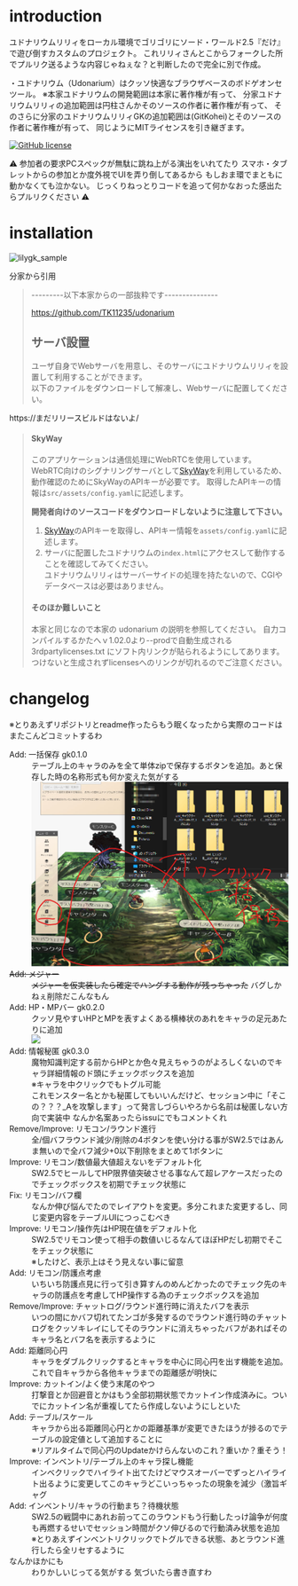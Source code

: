 # introduction

ユドナリウムリリィをローカル環境でゴリゴリにソード・ワールド2.5『だけ』で遊び倒すカスタムのプロジェクト。
これリリィさんとこからフォークした所でプルリク送るような内容じゃねぇな？と判断したので完全に別で作成。

・ユドナリウム（Udonarium）はクッソ快適なブラウザベースのボドゲオンセツール。
※本家ユドナリウムの開発範囲は本家に著作権が有って、
分家ユドナリウムリリィの追加範囲は円柱さんかそのソースの作者に著作権が有って、
そのさらに分家のユドナリウムリリィGKの追加範囲は(GitKohei)とそのソースの作者に著作権が有って、
同じようにMITライセンスを引き継ぎます。

[![GitHub license](https://img.shields.io/badge/license-MIT-blue.svg)](https://github.com/TK11235/udonarium/blob/master/LICENSE)

:warning:
参加者の要求PCスペックが無駄に跳ね上がる演出をいれてたり
スマホ・タブレットからの参加とか度外視でUIを弄り倒してあるから
もしおま環でまともに動かなくても泣かない。
じっくりねっとりコードを追って何かなおった感出たらプルリクください
:warning:

# installation

![lilygk_sample](https://user-images.githubusercontent.com/サンプルイメージもまだないよ/)

分家から引用
> 
> ---------以下本家からの一部抜粋です---------------
> 
> https://github.com/TK11235/udonarium
> 
> ## サーバ設置
> ユーザ自身でWebサーバを用意し、そのサーバにユドナリウムリリィを設置して利用することができます。  
> 以下のファイルをダウンロードして解凍し、Webサーバに配置してください。  
> 

https://まだリリースビルドはないよ/

> 
> #### SkyWay
> このアプリケーションは通信処理にWebRTCを使用しています。  
> WebRTC向けのシグナリングサーバとして[SkyWay](https://webrtc.ecl.ntt.com/)を利用しているため、動作確認のためにSkyWayのAPIキーが必要です。
> 取得したAPIキーの情報は`src/assets/config.yaml`に記述します。
> 
> **開発者向けのソースコードをダウンロードしないように注意して下さい。**
> 1. [SkyWay](https://webrtc.ecl.ntt.com/)のAPIキーを取得し、APIキー情報を`assets/config.yaml`に記述します。
> 1. サーバに配置したユドナリウムの`index.html`にアクセスして動作することを確認してみてください。  
> ユドナリウムリリィはサーバーサイドの処理を持たないので、CGIやデータベースは必要はありません。
> 
> #### そのほか難しいこと
> 本家と同じなので本家の udonarium の説明を参照してください。
> 自力コンパイルするかたへｖ1.02.0より--prodで自動生成される 3rdpartylicenses.txt にソフト内リンクが貼られるようにしてあります。
> つけないと生成されずlicensesへのリンクが切れるのでご注意ください。
> 

# changelog

※とりあえずリポジトリとreadme作ったらもう眠くなったから実際のコードはまたこんどコミットするわ
<dl>
    <dt>Add: 一括保存 gk0.1.0</dt>
    <dd>テーブル上のキャラのみを全て単体zipで保存するボタンを追加。あと保存した時の名称形式も何か変えた気がする
    <br><img src="docs/images/gk010.jpg"></dd>
    <dt><del>Add: メジャー</del></dt>
    <dd><del>メジャーを仮実装したら確定でハングする動作が残っちゃった</del> バグしかねぇ削除だこんなもん</dd>
    <dt>Add: HP・MPバー gk0.2.0</dt>
    <dd>クッソ見やすいHPとMPを表すよくある横棒状のあれをキャラの足元あたりに追加
    <br><img src="docs/images/gk020.gif"></dd>
    </dd>
    <dt>Add: 情報秘匿 gk0.3.0</dt>
    <dd>魔物知識判定する前からHPとか色々見えちゃうのがよろしくないのでキャラ詳細情報のド頭にチェックボックスを追加
    <br>※キャラを中クリックでもトグル可能
    <br>これモンスター名とかも秘匿してもいいんだけど、セッション中に「そこの？？？_Aを攻撃します」って発言しづらいやろから名前は秘匿しない方向で実装中 なんか名案あったらissuにでもコメントくれ</dd>
    <dt>Remove/Improve: リモコン/ラウンド進行</dt>
    <dd>全/個バフラウンド減少/削除の4ボタンを使い分ける事がSW2.5ではあんま無いので全バフ減少+0以下削除をまとめて1ボタンに</dd>
    <dt>Improve: リモコン/数値最大値超えないをデフォルト化</dt>
    <dd>SW2.5でヒールしてHP限界値突破させる事なんて超レアケースだったのでチェックボックスを初期でチェック状態に</dd>
    <dt>Fix: リモコン/バフ欄</dt>
    <dd>なんか伸び悩んでたのでレイアウトを変更。多分これまた変更するし、同じ変更内容をテーブルUIにつっこむべき</dd>
    <dt>Improve: リモコン/操作先はHP現在値をデフォルト化</dt>
    <dd>SW2.5でリモコン使って相手の数値いじるなんてほぼHPだし初期でそこをチェック状態に<br>※したけど、表示上はそう見えない事に留意</dd>
    <dt>Add: リモコン/防護点考慮</dt>
    <dd>いちいち防護点見に行って引き算すんのめんどかったのでチェック先のキャラの防護点を考慮してHP操作する為のチェックボックスを追加</dd>
    <dt>Remove/Improve: チャットログ/ラウンド進行時に消えたバフを表示</dt>
    <dd>いつの間にかバフ切れてたンゴが多発するのでラウンド進行時のチャットログをクッソキレイにしてそのラウンドに消えちゃったバフがあればそのキャラ名とバフ名を表示するように</dd>
    <dt>Add: 距離同心円</dt>
    <dd>キャラをダブルクリックするとキャラを中心に同心円を出す機能を追加。これで自キャラから各他キャラまでの距離感が明快に</dd>
    <dt>Improve: カットイン/よく使う末尾のやつ</dt>
    <dd>打撃音とか回避音とかはもう全部初期状態でカットイン作成済みに。ついでにカットイン名が重複してたら作成しないようにしといた</dd>
    <dt>Add: テーブル/スケール</dt>
    <dd>キャラから出る距離同心円とかの距離基準が変更できたほうが捗るのでテーブルの設定値として追加することに<br>※リアルタイムで同心円のUpdateかけらんないのこれ？重いか？重そう！</dd>
    <dt>Improve: インベントリ/テーブル上のキャラ探し機能</dt>
    <dd>インベクリックでハイライト出てたけどマウスオーバーでずっとハイライト出るように変更してこのキャラどこいっちゃったの現象を減少（激旨ギャグ</dd>
    <dt>Add: インベントリ/キャラの行動まち？待機状態</dt>
    <dd>SW2.5の戦闘中にあれお前ってこのラウンドもう行動したっけ論争が何度も再燃するせいでセッション時間がクソ伸びるので行動済み状態を追加<br>※とりあえずインベントリクリックでトグルできる状態、あとラウンド進行したら全リセするように</dd>
    <dt>なんかほかにも</dt>
    <dd>わりかしいじってる気がする 気づいたら書き直すわ</dd>
</dl>
